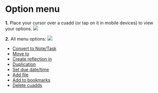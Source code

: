 # Option menu

<div className="display:flex;">

**1.** Place your cursor over a cuadd (or tap on it in mobile devices) to view your options.
<img src="https://res.cloudinary.com/deruwllkv/image/upload/v1695923958/Screen_Shot_2023-09-28_at_13.59.08.png" className="image-3"></img>

**2.** All menu options: 
<img src="https://res.cloudinary.com/deruwllkv/image/upload/v1695923764/Screen_Shot_2023-09-28_at_13.55.45.png" className="image-3"></img>

</div>

- [Convert to Note/Task](./TaskAndNote.md)
- [Move to](./Movement.md)
- [Create reflection in](./Reflections.md)
- [Duplication](./Duplication.md)
- [Set due date/time](./Calendar.md)
- [Add file](./Files.md)
- [Add to bookmarks](./Bookmarks.md)
- [Delete cuadds](./Deletion.md)
